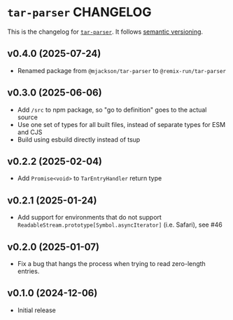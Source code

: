 # `tar-parser` CHANGELOG

This is the changelog for [`tar-parser`](https://github.com/remix-run/remix/tree/v3/packages/tar-parser). It follows [semantic versioning](https://semver.org/).

## v0.4.0 (2025-07-24)

- Renamed package from `@mjackson/tar-parser` to `@remix-run/tar-parser`

## v0.3.0 (2025-06-06)

- Add `/src` to npm package, so "go to definition" goes to the actual source
- Use one set of types for all built files, instead of separate types for ESM and CJS
- Build using esbuild directly instead of tsup

## v0.2.2 (2025-02-04)

- Add `Promise<void>` to `TarEntryHandler` return type

## v0.2.1 (2025-01-24)

- Add support for environments that do not support `ReadableStream.prototype[Symbol.asyncIterator]` (i.e. Safari), see #46

## v0.2.0 (2025-01-07)

- Fix a bug that hangs the process when trying to read zero-length entries.

## v0.1.0 (2024-12-06)

- Initial release
